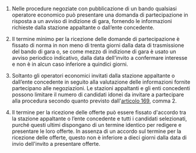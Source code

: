 1. Nelle procedure negoziate con pubblicazione di un bando qualsiasi operatore economico può presentare una domanda di partecipazione in risposta a un avviso di indizione di gara, fornendo le informazioni richieste dalla stazione appaltante o dall’ente concedente.

2. Il termine minimo per la ricezione delle domande di partecipazione è fissato di norma in non meno di trenta giorni dalla data di trasmissione del bando di gara o, se come mezzo di indizione di gara è usato un avviso periodico indicativo, dalla data dell'invito a confermare interesse e non è in alcun caso inferiore a quindici giorni.

3. Soltanto gli operatori economici invitati dalla stazione appaltante o dall’ente concedente in seguito alla valutazione delle informazioni fornite partecipano alle negoziazioni. Le stazioni appaltanti e gli enti concedenti possono limitare il numero di candidati idonei da invitare a partecipare alla procedura secondo quanto previsto dall'[articolo 169](/index.html?article=articolo-169&version=2), comma 2.

4. Il termine per la ricezione delle offerte può essere fissato d'accordo tra la stazione appaltante o l’ente concedente e tutti i candidati selezionati, purché questi ultimi dispongano di un termine identico per redigere e presentare le loro offerte. In assenza di un accordo sul termine per la ricezione delle offerte, questo non è inferiore a dieci giorni dalla data di invio dell'invito a presentare offerte.
